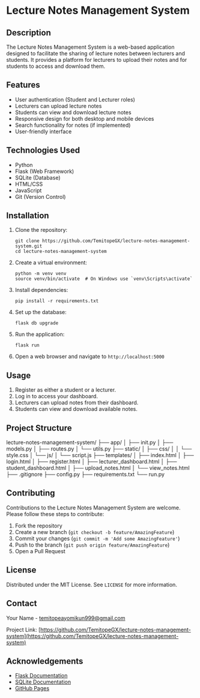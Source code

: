 # Lecture Notes Management System

## Description
The Lecture Notes Management System is a web-based application designed to facilitate the sharing of lecture notes between lecturers and students. It provides a platform for lecturers to upload their notes and for students to access and download them.

## Features
- User authentication (Student and Lecturer roles)
- Lecturers can upload lecture notes
- Students can view and download lecture notes
- Responsive design for both desktop and mobile devices
- Search functionality for notes (if implemented)
- User-friendly interface

## Technologies Used
- Python
- Flask (Web Framework)
- SQLite (Database)
- HTML/CSS
- JavaScript
- Git (Version Control)

## Installation
1. Clone the repository:
   ```
   git clone https://github.com/TemitopeGX/lecture-notes-management-system.git
   cd lecture-notes-management-system
   ```

2. Create a virtual environment:
   ```
   python -m venv venv
   source venv/bin/activate  # On Windows use `venv\Scripts\activate`
   ```

3. Install dependencies:
   ```
   pip install -r requirements.txt
   ```

4. Set up the database:
   ```
   flask db upgrade
   ```

5. Run the application:
   ```
   flask run
   ```

6. Open a web browser and navigate to `http://localhost:5000`

## Usage
1. Register as either a student or a lecturer.
2. Log in to access your dashboard.
3. Lecturers can upload notes from their dashboard.
4. Students can view and download available notes.



## Project Structure
lecture-notes-management-system/
├── app/
│ ├── init.py
│ ├── models.py
│ ├── routes.py
│ └── utils.py
├── static/
│ ├── css/
│ │ └── style.css
│ └── js/
│ └── script.js
├── templates/
│ ├── index.html
│ ├── login.html
│ ├── register.html
│ ├── lecturer_dashboard.html
│ ├── student_dashboard.html
│ ├── upload_notes.html
│ └── view_notes.html
├── .gitignore
├── config.py
├── requirements.txt
└── run.py



## Contributing
Contributions to the Lecture Notes Management System are welcome. Please follow these steps to contribute:
1. Fork the repository
2. Create a new branch (`git checkout -b feature/AmazingFeature`)
3. Commit your changes (`git commit -m 'Add some AmazingFeature'`)
4. Push to the branch (`git push origin feature/AmazingFeature`)
5. Open a Pull Request

## License
Distributed under the MIT License. See `LICENSE` for more information.

## Contact
Your Name - [temitopeayomikun999@gmail.com](mailto:temitopeayomikun999@gmail.com)

Project Link: [https://github.com/TemitopeGX/lecture-notes-management-system](https://github.com/TemitopeGX/lecture-notes-management-system)

## Acknowledgements
- [Flask Documentation](https://flask.palletsprojects.com/)
- [SQLite Documentation](https://www.sqlite.org/docs.html)
- [GitHub Pages](https://pages.github.com)
